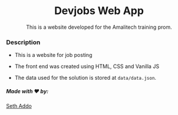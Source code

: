 
<h1 align="center"> Devjobs Web App</h1>

<p align="center">This is a website developed for the Amalitech training prom.</p>


### Description
 - This is a website for job posting
   
 - The front end was created using HTML, CSS and Vanilla JS
  
 - The data used for the solution is stored at `data/data.json`. 


##### Made with ♥ by: 

<p>
<a href="https://github.com/seths10">Seth Addo</a>
</p>

